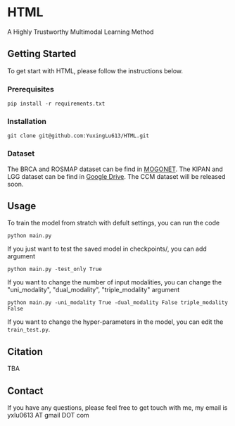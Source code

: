 # HTML
A Highly Trustworthy Multimodal Learning Method



## Getting Started

To get start with HTML, please follow the instructions below.

### Prerequisites

```
pip install -r requirements.txt
```

### Installation

```
git clone git@github.com:YuxingLu613/HTML.git
```

### Dataset
The BRCA and ROSMAP dataset can be find in [MOGONET](https://github.com/txWang/MOGONET). The KIPAN and LGG dataset can be find in [Google Drive](https://drive.google.com/drive/folders/1HouMHY705LWutSOKVFdlOUbshV4CNp8W?usp=sharing). The CCM dataset will be released soon.


## Usage

To train the model from stratch with defult settings, you can run the code

```
python main.py
```

If you just want to test the saved model in checkpoints/, you can add argument

```
python main.py -test_only True
```

If you want to change the number of input modalities, you can change the "uni_modality", "dual_modality", "triple_modality" argument

```
python main.py -uni_modality True -dual_modality False triple_modality False
```

If you want to change the hyper-parameters in the model, you can edit the `train_test.py`.


## Citation

TBA


## Contact

If you have any questions, please feel free to get touch with me, my email is yxlu0613 AT gmail DOT com
